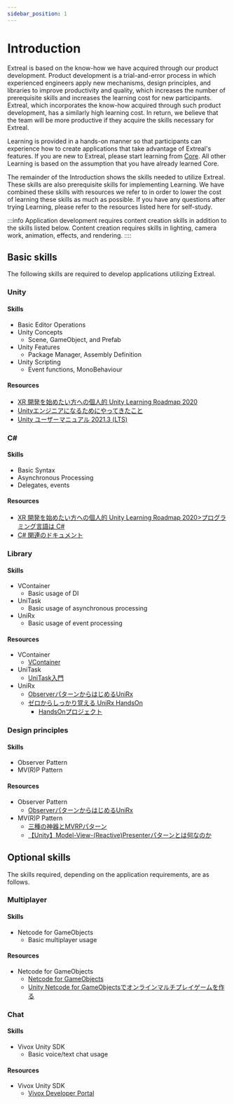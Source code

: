 ```yaml
---
sidebar_position: 1
---
```


# Introduction

Extreal is based on the know-how we have acquired through our product development.
Product development is a trial-and-error process in which experienced engineers apply new mechanisms, design principles, and libraries to improve productivity and quality, which increases the number of prerequisite skills and increases the learning cost for new participants.
Extreal, which incorporates the know-how acquired through such product development, has a similarly high learning cost.
In return, we believe that the team will be more productive if they acquire the skills necessary for Extreal.

Learning is provided in a hands-on manner so that participants can experience how to create applications that take advantage of Extreal's features.
If you are new to Extreal, please start learning from [Core](/learning/core).
All other Learning is based on the assumption that you have already learned Core.

The remainder of the Introduction shows the skills needed to utilize Extreal.
These skills are also prerequisite skills for implementing Learning.
We have combined these skills with resources we refer to in order to lower the cost of learning these skills as much as possible.
If you have any questions after trying Learning, please refer to the resources listed here for self-study.

:::info
Application development requires content creation skills in addition to the skills listed below.
Content creation requires skills in lighting, camera work, animation, effects, and rendering.
::::

## Basic skills

The following skills are required to develop applications utilizing Extreal.

### Unity

#### Skills

- Basic Editor Operations
- Unity Concepts
  - Scene, GameObject, and Prefab
- Unity Features
  - Package Manager, Assembly Definition
- Unity Scripting
  - Event functions, MonoBehaviour

#### Resources

- [XR 開発を始めたい方への個人的 Unity Learning Roadmap 2020](https://qiita.com/xrdnk/items/12f3f04f1238bb362d51)
- [Unityエンジニアになるためにやってきたこと](https://fintan.jp/page/5869/)
- [Unity ユーザーマニュアル 2021.3 (LTS)](https://docs.unity3d.com/ja/2021.3/Manual/UnityManual.html)

### C\#

#### Skills

- Basic Syntax
- Asynchronous Processing
- Delegates, events

#### Resources

- [XR 開発を始めたい方への個人的 Unity Learning Roadmap 2020>プログラミング言語は C#](https://qiita.com/xrdnk/items/12f3f04f1238bb362d51#%E3%83%97%E3%83%AD%E3%82%B0%E3%83%A9%E3%83%9F%E3%83%B3%E3%82%B0%E8%A8%80%E8%AA%9E%E3%81%AF-c)
- [C# 関連のドキュメント](https://learn.microsoft.com/ja-jp/dotnet/csharp/)

### Library

#### Skills

- VContainer
  - Basic usage of DI
- UniTask
  - Basic usage of asynchronous processing
- UniRx
  - Basic usage of event processing

#### Resources

- VContainer
  - [VContainer](https://vcontainer.hadashikick.jp/)
- UniTask
  - [UniTask入門](https://learning.unity3d.jp/2974/)
- UniRx
  - [ObserverパターンからはじめるUniRx](https://learning.unity3d.jp/1324/)
  - [ゼロからしっかり覚える UniRx HandsOn](https://www.slideshare.net/oshimashoji1/unirxhandsonvol1)
    - [HandsOnプロジェクト](https://github.com/sansuu/UniRxHandsOnVol1)

### Design principles

#### Skills

- Observer Pattern
- MV(R)P Pattern

#### Resources

- Observer Pattern
  - [ObserverパターンからはじめるUniRx](https://learning.unity3d.jp/1324/)
- MV(R)P Pattern
  - [三種の神器とMVRPパターン](https://speakerdeck.com/xrdnk/xrdnk-three-sacred-treasures-and-mvrp-pattern)
  - [【Unity】Model-View-(Reactive)Presenterパターンとは何なのか](https://qiita.com/toRisouP/items/5365936fc14c7e7eabf9)

## Optional skills

The skills required, depending on the application requirements, are as follows.

### Multiplayer

#### Skills

- Netcode for GameObjects
  - Basic multiplayer usage

#### Resources

- Netcode for GameObjects
  - [Netcode for GameObjects](https://docs-multiplayer.unity3d.com/netcode/current/about/index.html)
  - [Unity Netcode for GameObjectsでオンラインマルチプレイゲームを作る](https://qiita.com/pakiln/items/e2a971260479385cd928)

### Chat

#### Skills

- Vivox Unity SDK
  - Basic voice/text chat usage

#### Resources

- Vivox Unity SDK
  - [Vivox Developer Portal](https://developer.vivox.com/)
